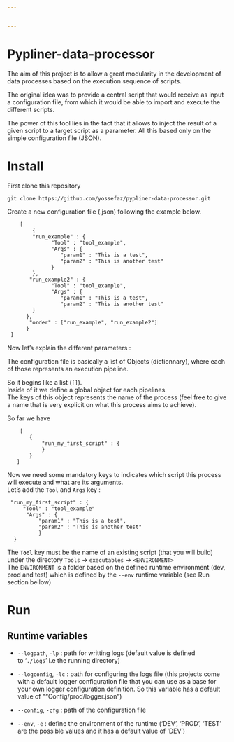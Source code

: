 ```yaml
---


---
```


<h1 id="pypliner-data-processor">Pypliner-data-processor</h1>
<p>The aim of this project is to allow a great modularity in the development of data processes based on the execution sequence of scripts.</p>
<p>The original idea was to provide a central script that would receive as input a configuration file, from which it would be able to import and execute the different scripts.</p>
<p>The power of this tool lies in the fact that it allows to inject the result of a given script to a target script as a parameter. All this based only on the simple configuration file (JSON).</p>
<h1 id="install">Install</h1>
<p>First clone this repository</p>
<pre><code>git clone https://github.com/yossefaz/pypliner-data-processor.git
</code></pre>
<p>Create a new configuration file (.json) following the example below.</p>
<pre><code>    [  
        {  
        "run_example" : {  
              "Tool" : "tool_example",  
              "Args" : {  
                 "param1" : "This is a test",  
                 "param2" : "This is another test"  
              }  
        },  
       "run_example2" : {  
              "Tool" : "tool_example",  
              "Args" : {  
                 "param1" : "This is a test",  
                 "param2" : "This is another test"  
        }  
      },  
       "order" : ["run_example", "run_example2"]  
      }
 ]
</code></pre>
<p>Now let’s explain the different parameters :</p>
<p>The configuration file is basically a list of Objects (dictionnary), where each of those represents an execution pipeline.</p>
<p>So it begins like a list (<code>[]</code>).<br>
Inside of it we define a global object for each pipelines.<br>
The keys of this object represents the name of the process (feel free to give a name that is very explicit on what this process aims to achieve).</p>
<p>So far we have</p>
<pre><code>    [
       {
           "run_my_first_script" : {
           }
       }
   ]
</code></pre>
<p>Now we need some mandatory keys to indicates which script this process will execute and what are its arguments.<br>
Let’s add the <code>Tool</code> and <code>Args</code> key :</p>
<pre><code> "run_my_first_script" : {
     "Tool" : "tool_example"
      "Args" : {  
          "param1" : "This is a test",  
          "param2" : "This is another test"  
          }  
  }
</code></pre>
<p>The <strong><code>Tool</code></strong>  key must be the name of an existing script (that you will build) under the directory <code>Tools</code> -&gt; <code>executables</code> -&gt; <code>&lt;ENVIRONMENT&gt;</code><br>
The <code>ENVIRONMENT</code> is a folder based on the defined runtime environment (dev, prod and test) which is defined by the <code>--env</code> runtime variable (see Run section bellow)</p>
<h1 id="run">Run</h1>
<h2 id="runtime-variables">Runtime variables</h2>
<ul>
<li>
<p><code>--logpath</code>, <code>-lp</code> : path for writting logs (default value is defined<br>
to 	‘<code>./logs</code>’ i.e the running directory)</p>
</li>
<li>
<p><code>--logconfig</code>, <code>-lc</code> : path for configuring the logs file (this projects come with a default logger configuration file that you can use as a base for your own logger configuration definition. So this variable has a default value of "“Config/prod/logger.json”)</p>
</li>
<li>
<p><code>--config</code>, <code>-cfg</code> : path of the configuration file</p>
</li>
<li>
<p><code>--env</code>, <code>-e</code> : define the environment of the runtime (‘DEV’, ‘PROD’, ‘TEST’ are the possible values and it has a default value of ‘DEV’)</p>
</li>
</ul>

